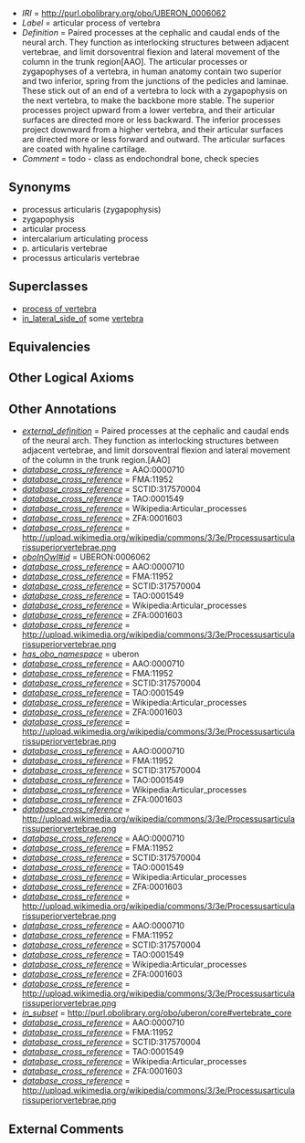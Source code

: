  * *IRI* = http://purl.obolibrary.org/obo/UBERON_0006062
 * *Label* = articular process of vertebra
 * *Definition* = Paired processes at the cephalic and caudal ends of the neural arch. They function as interlocking structures between adjacent vertebrae, and limit dorsoventral flexion and lateral movement of the column in the trunk region[AAO]. The articular processes or zygapophyses of a vertebra, in human anatomy contain two superior and two inferior, spring from the junctions of the pedicles and laminae. These stick out of an end of a vertebra to lock with a zygapophysis on the next vertebra, to make the backbone more stable. The superior processes project upward from a lower vertebra, and their articular surfaces are directed more or less backward. The inferior processes project downward from a higher vertebra, and their articular surfaces are directed more or less forward and outward. The articular surfaces are coated with hyaline cartilage.
 * *Comment* = todo - class as endochondral bone, check species

## Synonyms

 * processus articularis (zygapophysis)
 * zygapophysis
 * articular process
 * intercalarium articulating process
 * p. articularis vertebrae
 * processus articularis vertebrae

## Superclasses

 * [process of vertebra](../../UBERON/61/UBERON_0006061.md)
 * [in_lateral_side_of](../../BSPO/26/BSPO_0000126.md) some [vertebra](../../UBERON/12/UBERON_0002412.md)

## Equivalencies


## Other Logical Axioms


## Other Annotations

 * *[external_definition](../../UBPROP/01/UBPROP_0000001.md)* = Paired processes at the cephalic and caudal ends of the neural arch. They function as interlocking structures between adjacent vertebrae, and limit dorsoventral flexion and lateral movement of the column in the trunk region.[AAO]
 * *[database_cross_reference](../../ef/oboInOwl#hasDbXref.md)* = AAO:0000710
 * *[database_cross_reference](../../ef/oboInOwl#hasDbXref.md)* = FMA:11952
 * *[database_cross_reference](../../ef/oboInOwl#hasDbXref.md)* = SCTID:317570004
 * *[database_cross_reference](../../ef/oboInOwl#hasDbXref.md)* = TAO:0001549
 * *[database_cross_reference](../../ef/oboInOwl#hasDbXref.md)* = Wikipedia:Articular_processes
 * *[database_cross_reference](../../ef/oboInOwl#hasDbXref.md)* = ZFA:0001603
 * *[database_cross_reference](../../ef/oboInOwl#hasDbXref.md)* = http://upload.wikimedia.org/wikipedia/commons/3/3e/Processusarticularissuperiorvertebrae.png
 * *[oboInOwl#id](../../id/oboInOwl#id.md)* = UBERON:0006062
 * *[database_cross_reference](../../ef/oboInOwl#hasDbXref.md)* = AAO:0000710
 * *[database_cross_reference](../../ef/oboInOwl#hasDbXref.md)* = FMA:11952
 * *[database_cross_reference](../../ef/oboInOwl#hasDbXref.md)* = SCTID:317570004
 * *[database_cross_reference](../../ef/oboInOwl#hasDbXref.md)* = TAO:0001549
 * *[database_cross_reference](../../ef/oboInOwl#hasDbXref.md)* = Wikipedia:Articular_processes
 * *[database_cross_reference](../../ef/oboInOwl#hasDbXref.md)* = ZFA:0001603
 * *[database_cross_reference](../../ef/oboInOwl#hasDbXref.md)* = http://upload.wikimedia.org/wikipedia/commons/3/3e/Processusarticularissuperiorvertebrae.png
 * *[has_obo_namespace](../../ce/oboInOwl#hasOBONamespace.md)* = uberon
 * *[database_cross_reference](../../ef/oboInOwl#hasDbXref.md)* = AAO:0000710
 * *[database_cross_reference](../../ef/oboInOwl#hasDbXref.md)* = FMA:11952
 * *[database_cross_reference](../../ef/oboInOwl#hasDbXref.md)* = SCTID:317570004
 * *[database_cross_reference](../../ef/oboInOwl#hasDbXref.md)* = TAO:0001549
 * *[database_cross_reference](../../ef/oboInOwl#hasDbXref.md)* = Wikipedia:Articular_processes
 * *[database_cross_reference](../../ef/oboInOwl#hasDbXref.md)* = ZFA:0001603
 * *[database_cross_reference](../../ef/oboInOwl#hasDbXref.md)* = http://upload.wikimedia.org/wikipedia/commons/3/3e/Processusarticularissuperiorvertebrae.png
 * *[database_cross_reference](../../ef/oboInOwl#hasDbXref.md)* = AAO:0000710
 * *[database_cross_reference](../../ef/oboInOwl#hasDbXref.md)* = FMA:11952
 * *[database_cross_reference](../../ef/oboInOwl#hasDbXref.md)* = SCTID:317570004
 * *[database_cross_reference](../../ef/oboInOwl#hasDbXref.md)* = TAO:0001549
 * *[database_cross_reference](../../ef/oboInOwl#hasDbXref.md)* = Wikipedia:Articular_processes
 * *[database_cross_reference](../../ef/oboInOwl#hasDbXref.md)* = ZFA:0001603
 * *[database_cross_reference](../../ef/oboInOwl#hasDbXref.md)* = http://upload.wikimedia.org/wikipedia/commons/3/3e/Processusarticularissuperiorvertebrae.png
 * *[database_cross_reference](../../ef/oboInOwl#hasDbXref.md)* = AAO:0000710
 * *[database_cross_reference](../../ef/oboInOwl#hasDbXref.md)* = FMA:11952
 * *[database_cross_reference](../../ef/oboInOwl#hasDbXref.md)* = SCTID:317570004
 * *[database_cross_reference](../../ef/oboInOwl#hasDbXref.md)* = TAO:0001549
 * *[database_cross_reference](../../ef/oboInOwl#hasDbXref.md)* = Wikipedia:Articular_processes
 * *[database_cross_reference](../../ef/oboInOwl#hasDbXref.md)* = ZFA:0001603
 * *[database_cross_reference](../../ef/oboInOwl#hasDbXref.md)* = http://upload.wikimedia.org/wikipedia/commons/3/3e/Processusarticularissuperiorvertebrae.png
 * *[database_cross_reference](../../ef/oboInOwl#hasDbXref.md)* = AAO:0000710
 * *[database_cross_reference](../../ef/oboInOwl#hasDbXref.md)* = FMA:11952
 * *[database_cross_reference](../../ef/oboInOwl#hasDbXref.md)* = SCTID:317570004
 * *[database_cross_reference](../../ef/oboInOwl#hasDbXref.md)* = TAO:0001549
 * *[database_cross_reference](../../ef/oboInOwl#hasDbXref.md)* = Wikipedia:Articular_processes
 * *[database_cross_reference](../../ef/oboInOwl#hasDbXref.md)* = ZFA:0001603
 * *[database_cross_reference](../../ef/oboInOwl#hasDbXref.md)* = http://upload.wikimedia.org/wikipedia/commons/3/3e/Processusarticularissuperiorvertebrae.png
 * *[in_subset](../../et/oboInOwl#inSubset.md)* = http://purl.obolibrary.org/obo/uberon/core#vertebrate_core
 * *[database_cross_reference](../../ef/oboInOwl#hasDbXref.md)* = AAO:0000710
 * *[database_cross_reference](../../ef/oboInOwl#hasDbXref.md)* = FMA:11952
 * *[database_cross_reference](../../ef/oboInOwl#hasDbXref.md)* = SCTID:317570004
 * *[database_cross_reference](../../ef/oboInOwl#hasDbXref.md)* = TAO:0001549
 * *[database_cross_reference](../../ef/oboInOwl#hasDbXref.md)* = Wikipedia:Articular_processes
 * *[database_cross_reference](../../ef/oboInOwl#hasDbXref.md)* = ZFA:0001603
 * *[database_cross_reference](../../ef/oboInOwl#hasDbXref.md)* = http://upload.wikimedia.org/wikipedia/commons/3/3e/Processusarticularissuperiorvertebrae.png

## External Comments

